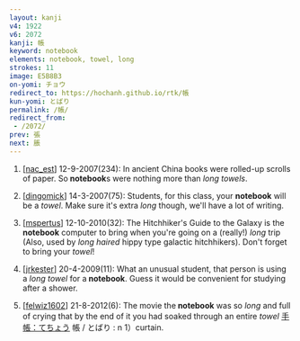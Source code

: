 ```yaml
---
layout: kanji
v4: 1922
v6: 2072
kanji: 帳
keyword: notebook
elements: notebook, towel, long
strokes: 11
image: E5B8B3
on-yomi: チョウ
redirect_to: https://hochanh.github.io/rtk/帳
kun-yomi: とばり
permalink: /帳/
redirect_from:
 - /2072/
prev: 張
next: 脹
---
```


1) [<a href="http://kanji.koohii.com/profile/nac_est">nac_est</a>] 12-9-2007(234): In ancient China books were rolled-up scrolls of paper. So<strong> notebook</strong>s were nothing more than <em>long towels</em>.

2) [<a href="http://kanji.koohii.com/profile/dingomick">dingomick</a>] 14-3-2007(75): Students, for this class, your <strong>notebook</strong> will be a <em>towel</em>. Make sure it&#039;s extra <em>long</em> though, we&#039;ll have a lot of writing.

3) [<a href="http://kanji.koohii.com/profile/mspertus">mspertus</a>] 12-10-2010(32): The Hitchhiker&#039;s Guide to the Galaxy is the<strong> notebook</strong> computer to bring when you&#039;re going on a (really!) <em>long</em> trip (Also, used by <em>long haired</em> hippy type galactic hitchhikers). Don&#039;t forget to bring your <em>towel</em>!

4) [<a href="http://kanji.koohii.com/profile/jrkester">jrkester</a>] 20-4-2009(11): What an unusual student, that person is using a <em>long towel</em> for a<strong> notebook</strong>. Guess it would be convenient for studying after a shower.

5) [<a href="http://kanji.koohii.com/profile/felwiz1602">felwiz1602</a>] 21-8-2012(6): The movie the<strong> notebook</strong> was so <em>long</em> and full of crying that by the end of it you had soaked through an entire <em>towel</em> <a href="midori://search?text=手帳：てちょう">手帳：てちょう</a> 帳 / とばり : n 1）curtain.

